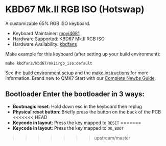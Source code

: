 # KBD67 Mk.II RGB ISO (Hotswap)

A customizable 65% RGB ISO keyboard.

* Keyboard Maintainer: [moyi4681](https://github.com/moyi4681)
* Hardware Supported: KBD67 Mk.II RGB ISO
* Hardware Availability: [kbdfans](https://kbdfans.myshopify.com/)

Make example for this keyboard (after setting up your build environment):

    make kbdfans/kbd67/mkiirgb_iso:default
    
See the [build environment setup](https://docs.qmk.fm/#/getting_started_build_tools) and the [make instructions](https://docs.qmk.fm/#/getting_started_make_guide) for more information. Brand new to QMK? Start with our [Complete Newbs Guide](https://docs.qmk.fm/#/newbs).

## Bootloader Enter the bootloader in 3 ways:
* **Bootmagic reset**: Hold down esc in the keyboard then replug
* **Physical reset button**: Briefly press the button on the back of the PCB
<<<<<<< HEAD
* **Keycode in layout**: Press the key mapped to `RESET`
=======
* **Keycode in layout**: Press the key mapped to `QK_BOOT`
>>>>>>> upstream/master
